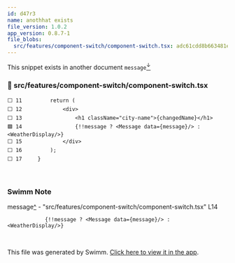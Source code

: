 ```yaml
---
id: d47r3
name: anothhat exists
file_version: 1.0.2
app_version: 0.8.7-1
file_blobs:
  src/features/component-switch/component-switch.tsx: adc61cdd8b663481e3b1f5562742cf60b13b0d12
---
```


This snippet exists in another document `message`[<sup id="ScYi5">↓</sup>](#f-ScYi5)
<!-- NOTE-swimm-snippet: the lines below link your snippet to Swimm -->
### 📄 src/features/component-switch/component-switch.tsx
```tsx
⬜ 11         return (
⬜ 12             <div>
⬜ 13                 <h1 className="city-name">{changedName}</h1>
🟩 14                 {!!message ? <Message data={message}/> : <WeatherDisplay/>}
⬜ 15             </div>
⬜ 16         );
⬜ 17     }
```

<br/>

<!-- THIS IS AN AUTOGENERATED SECTION. DO NOT EDIT THIS SECTION DIRECTLY -->
### Swimm Note

<span id="f-ScYi5">message</span>[^](#ScYi5) - "src/features/component-switch/component-switch.tsx" L14
```tsx
            {!!message ? <Message data={message}/> : <WeatherDisplay/>}
```

<br/>

This file was generated by Swimm. [Click here to view it in the app](https://swimm-web-app.web.app/repos/Z2l0aHViJTNBJTNBc3Rva2Utd2VhdGhlciUzQSUzQUFkZGllQ29oZW4=/docs/d47r3).